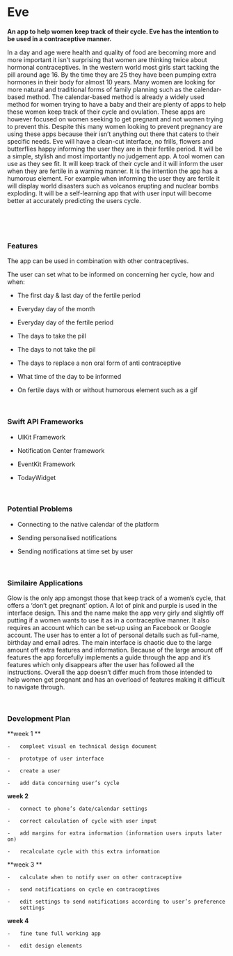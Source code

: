 Eve
===

**An app to help women keep track of their cycle. Eve has the intention to be
used in a contraceptive manner.**

In a day and age were health and quality of food are becoming more and more
important it isn't surprising that women are thinking twice about hormonal
contraceptives. In the western world most girls start tacking the pill around
age 16. By the time they are 25 they have been pumping extra hormones in their
body for almost 10 years. Many women are looking for more natural and
traditional forms of family planning such as the calendar-based method. The
calendar-based method is already a widely used method for women trying to have a
baby and their are plenty of apps to help these women keep track of their cycle
and ovulation. These apps are however focused on women seeking to get pregnant
and not women trying to prevent this. Despite this many women looking to prevent
pregnancy are using these apps because their isn’t anything out there that
caters to their specific needs. Eve will have a clean-cut interface, no frills,
flowers and butterflies happy informing the user they are in their fertile
period. It will be a simple, stylish and most importantly no judgement app. A
tool women can use as they see fit. It will keep track of their cycle and it
will inform the user when they are fertile in a warning manner. It is the
intention the app has a humorous element. For example when informing the user
they are fertile it will display world disasters such as volcanos erupting and
nuclear bombs exploding. It will be a self-learning app that with user input
will become better at accurately predicting the users cycle.

 

 

### Features

The app can be used in combination with other contraceptives.

The user can set what to be informed on concerning her cycle, how and when:

-   The first day & last day of the fertile period

-   Everyday day of the month

-   Everyday day of the fertile period 

-   The days to take the pill

-   The days to not take the pil

-   The days to replace a non oral form of anti contraceptive

-   What time of the day to be informed 

-   On fertile days with or without humorous element such as a gif

 

### Swift API Frameworks 

-   UIKit Framework

-   Notification Center framework 

-   EventKit Framework

-   TodayWidget

 

### Potential Problems

-   Connecting to the native calendar of the platform 

-   Sending personalised notifications

-   Sending notifications at time set by user 

 

### Similaire Applications 

Glow is the only app amongst those that keep track of a women’s cycle, that
offers a ‘don’t get pregnant’ option. A lot of pink and purple is used in the
interface design. This and the name make the app very girly and slightly off
putting if a women wants to use it as in a contraceptive manner. It also
requires an account which can be set-up using an Facebook or Google account. The
user has to enter a lot of personal details such as full-name, birthday and
email adres. The main interface is chaotic due to the large amount off extra
features and information. Because of the large amount off features the app
forcefully implements a guide through the app and it’s features which only
disappears after the user has followed all the instructions. Overall the app
doesn’t differ much from those intended to help women get pregnant and has an
overload of features making it difficult to navigate through. 

 

### Development Plan

**week 1 **

~~~~~~~~~~~~~~~~~~~~~~~~~~~~~~~~~~~~~~~~~~~~~~~~~~~~~~~~~~~~~~~~~~~~~~~~~~~~~~~~
-   compleet visual en technical design document 

-   prototype of user interface 

-   create a user 

-   add data concerning user’s cycle
~~~~~~~~~~~~~~~~~~~~~~~~~~~~~~~~~~~~~~~~~~~~~~~~~~~~~~~~~~~~~~~~~~~~~~~~~~~~~~~~

**week 2**

~~~~~~~~~~~~~~~~~~~~~~~~~~~~~~~~~~~~~~~~~~~~~~~~~~~~~~~~~~~~~~~~~~~~~~~~~~~~~~~~
-   connect to phone’s date/calendar settings 

-   correct calculation of cycle with user input

-   add margins for extra information (information users inputs later on)

-   recalculate cycle with this extra information  
~~~~~~~~~~~~~~~~~~~~~~~~~~~~~~~~~~~~~~~~~~~~~~~~~~~~~~~~~~~~~~~~~~~~~~~~~~~~~~~~

**week 3 **

~~~~~~~~~~~~~~~~~~~~~~~~~~~~~~~~~~~~~~~~~~~~~~~~~~~~~~~~~~~~~~~~~~~~~~~~~~~~~~~~
-   calculate when to notify user on other contraceptive 

-   send notifications on cycle en contraceptives

-   edit settings to send notifications according to user’s preference
    settings 
~~~~~~~~~~~~~~~~~~~~~~~~~~~~~~~~~~~~~~~~~~~~~~~~~~~~~~~~~~~~~~~~~~~~~~~~~~~~~~~~

**week 4**

~~~~~~~~~~~~~~~~~~~~~~~~~~~~~~~~~~~~~~~~~~~~~~~~~~~~~~~~~~~~~~~~~~~~~~~~~~~~~~~~
-   fine tune full working app

-   edit design elements 
~~~~~~~~~~~~~~~~~~~~~~~~~~~~~~~~~~~~~~~~~~~~~~~~~~~~~~~~~~~~~~~~~~~~~~~~~~~~~~~~
